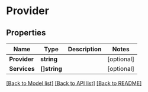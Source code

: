 # Provider

## Properties
Name | Type | Description | Notes
------------ | ------------- | ------------- | -------------
**Provider** | **string** |  | [optional] 
**Services** | **[]string** |  | [optional] 

[[Back to Model list]](../README.md#documentation-for-models) [[Back to API list]](../README.md#documentation-for-api-endpoints) [[Back to README]](../README.md)



